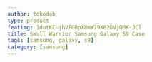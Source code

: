 ```yaml
---
author: tokodab
type: product
featimg: 1dutKC-jhVFGBpX8mW79X62DVjQMK-JCl
title: Skull Warrior Samsung Galaxy S9 Case
tags: [samsung, galaxy, s9]
category: [samsung]
---
```

